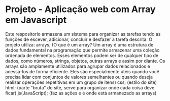 # Projeto - Aplicação web com Array em Javascript
Este respositorio armazena um sistema para organizar as tarefas tendo as funções de escever, adicionar, concluir e desfazer a tarefa descrita.
     O projeto utiliza:
     arrays;
     (O que é um array? Um array é uma estrutura de dados fundamental na programação que permite armazenar uma coleção ordenada de elementos. Esses elementos podem ser de qualquer tipo de dados, como números, strings, objetos, outras arrays e assim por diante. Os arrays são amplamente utilizados para agrupar dados relacionados e acessá-los de forma eficiente. Eles são especialmente úteis quando você precisa lidar com conjuntos de valores semelhantes ou quando deseja realizar operações repetitivas em um grupo de itens)
     css;
     (estilo do site)
     html;
     (parte "bruta" do site, serve para organizar onde cada coisa deve ficar)
    js(JavaScript);
    (faz as ações e é onde está armanezado as arrays)

